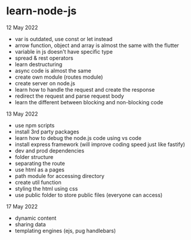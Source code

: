 # learn-node-js

12 May 2022

- var is outdated, use const or let instead
- arrow function, object and array is almost the same with the flutter
- variable in js doesn't have specific type
- spread & rest operators
- learn destructuring
- async code is almost the same
- create own module (routes module)
- create server on node.js
- learn how to handle the request and create the response
- redirect the request and parse request body
- learn the different between blocking and non-blocking code

13 May 2022

- use npm scripts
- install 3rd party packages
- learn how to debug the node.js code using vs code
- install express framework (will improve coding speed just like fastify)
- dev and prod dependencies
- folder structure
- separating the route
- use html as a pages
- path module for accessing directory
- create util function
- styling the html using css
- use public folder to store public files (everyone can access)

17 May 2022

- dynamic content
- sharing data
- templating engines (ejs, pug handlebars)
